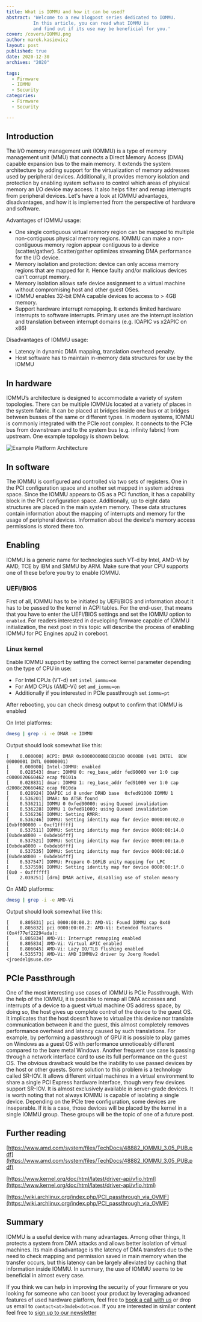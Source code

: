 ```yaml
---
title: What is IOMMU and how it can be used?
abstract: 'Welcome to a new blogpost series dedicated to IOMMU.
          In this article, you can read what IOMMU is
          and find out if its use may be beneficial for you.'
cover: /covers/IOMMU.png
author: marek.kasiewicz
layout: post
published: true
date: 2020-12-30
archives: "2020"

tags:
  - Firmware
  - IOMMU
  - Security
categories:
  - Firmware
  - Security

---
```


## Introduction

The I/O memory management unit (IOMMU) is a type of memory management unit (MMU)
that connects a Direct Memory Access (DMA) capable expansion bus to the main memory.
It extends the system architecture by adding support for the virtualization of
memory addresses used by peripheral devices. Additionally, it provides memory
isolation and protection by enabling system software to control which areas of
physical memory an I/O device may access. It also helps filter and remap interrupts
from peripheral devices. Let's have a look at IOMMU advantages, disadvantages,
and how it is implemented from the perspective of hardware and software.

Advantages of IOMMU usage:

- One single contiguous virtual memory region can be mapped to multiple non-contiguous
physical memory regions. IOMMU can make a non-contiguous memory region appear
contiguous to a device (scatter/gather). Scatter/gather optimizes streaming DMA
performance for the I/O device.
- Memory isolation and protection: device can only access memory regions that are
mapped for it. Hence faulty and/or malicious devices can't corrupt memory.
- Memory isolation allows safe device assignment to a virtual machine without
compromising host and other guest OSes.
- IOMMU enables 32-bit DMA capable devices to access to > 4GB memory.
- Support hardware interrupt remapping. It extends limited hardware interrupts
to software interrupts. Primary uses are the interrupt isolation and translation
between interrupt domains (e.g. IOAPIC vs x2APIC on x86)

Disadvantages of IOMMU usage:

- Latency in dynamic DMA mapping, translation overhead penalty.
- Host software has to maintain in-memory data structures for use by the IOMMU

## In hardware

IOMMU’s architecture is designed to accommodate a variety of system topologies.
There can be multiple IOMMUs located at a variety of places in the system fabric.
It can be placed at bridges inside one bus or at bridges between busses of the
same or different types. In modern systems, IOMMU is commonly integrated with the
PCIe root complex. It connects to the PCIe bus from downstream and to the system
bus (e.g. infinity fabric) from upstream. One example topology is shown below.

![Example Platform Architecture](/img/iommu.png) 

## In software

The IOMMU is configured and controlled via two sets of registers. One in the PCI
configuration space and another set mapped in system address space. Since the
IOMMU appears to OS as a PCI function, it has a capability block in the PCI
configuration space. Additionally, up to eight data structures are placed in the
main system memory. These data structures contain information about the mapping
of interrupts and memory for the usage of peripheral devices. Information about
the device's memory access permissions is stored there too.

## Enabling

IOMMU is a generic name for technologies such VT-d by Intel, AMD-Vi by AMD, TCE
by IBM and SMMU by ARM. Make sure that your CPU supports one of these before you
try to enable IOMMU.

### UEFI/BIOS

First of all, IOMMU has to be initiated by UEFI/BIOS and information about it has
to be passed to the kernel in ACPI tables. For the end-user, that means that you
have to enter the UEFI/BIOS settings and set the IOMMU option to `enabled`. For
readers interested in developing firmware capable of IOMMU initialization, the
next post in this topic will describe the process of enabling IOMMU for PC
Engines apu2 in coreboot.

### Linux kernel

Enable IOMMU support by setting the correct kernel parameter depending on the
type of CPU in use:

- For Intel CPUs (VT-d) set `intel_iommu=on`
- For AMD CPUs (AMD-Vi) set `amd_iommu=on`
- Additionally if you interested in PCIe passthrough set `iommu=pt`

After rebooting, you can check dmesg output to confirm that IOMMU is enabled

On Intel platforms:
```sh
dmesg | grep -i -e DMAR -e IOMMU
```
Output should look somewhat like this:
```
[    0.000000] ACPI: DMAR 0x00000000BDCB1CB0 0000B8 (v01 INTEL  BDW      00000001 INTL 00000001)
[    0.000000] Intel-IOMMU: enabled
[    0.028543] dmar: IOMMU 0: reg_base_addr fed90000 ver 1:0 cap c0000020660462 ecap f0101a
[    0.028831] dmar: IOMMU 1: reg_base_addr fed91000 ver 1:0 cap d2008c20660462 ecap f010da
[    0.028924] IOAPIC id 8 under DRHD base  0xfed91000 IOMMU 1
[    0.536201] DMAR: No ATSR found
[    0.536211] IOMMU 0 0xfed90000: using Queued invalidation
[    0.536228] IOMMU 1 0xfed91000: using Queued invalidation
[    0.536236] IOMMU: Setting RMRR:
[    0.536246] IOMMU: Setting identity map for device 0000:00:02.0 [0xbf000000 - 0xcf1fffff]
[    0.537511] IOMMU: Setting identity map for device 0000:00:14.0 [0xbdea8000 - 0xbdeb6fff]
[    0.537521] IOMMU: Setting identity map for device 0000:00:1a.0 [0xbdea8000 - 0xbdeb6fff]
[    0.537535] IOMMU: Setting identity map for device 0000:00:1d.0 [0xbdea8000 - 0xbdeb6fff]
[    0.537547] IOMMU: Prepare 0-16MiB unity mapping for LPC
[    0.537559] IOMMU: Setting identity map for device 0000:00:1f.0 [0x0 - 0xffffff]
[    2.039251] [drm] DMAR active, disabling use of stolen memory
```

On AMD platforms:
```sh
dmesg | grep -i -e AMD-Vi
```
Output should look somewhat like this:
```
[    0.805831] pci 0000:00:00.2: AMD-Vi: Found IOMMU cap 0x40
[    0.805832] pci 0000:00:00.2: AMD-Vi: Extended features (0x4f77ef22294ada):
[    0.805834] AMD-Vi: Interrupt remapping enabled
[    0.805834] AMD-Vi: Virtual APIC enabled
[    0.806045] AMD-Vi: Lazy IO/TLB flushing enabled
[    4.535573] AMD-Vi: AMD IOMMUv2 driver by Joerg Roedel <jroedel@suse.de>
```

## PCIe Passthrough

One of the most interesting use cases of IOMMU is PCIe Passthrough. With the help
of the IOMMU, it is possible to remap all DMA accesses and interrupts of a device
to a guest virtual machine OS address space, by doing so, the host gives up
complete control of the device to the guest OS. It implicates that the host doesn’t
have to virtualize this device nor translate communication between it and the guest,
this almost completely removes performance overhead and latency caused by such
translations. For example, by performing a passthrough of GPU it is possible to
play games on Windows as a guest OS with performance unnoticeably different
compared to the bare metal Windows. Another frequent use case is passing through
a network interface card to use its full performance on the guest OS. The obvious
drawback would be the inability to use passed devices by the host or other guests.
Some solution to this problem is a technology called SR-IOV. It allows different
virtual machines in a virtual environment to share a single PCI Express hardware
interface, though very few devices support SR-IOV. It is almost exclusively
available in server-grade devices. 
It is worth noting that not always IOMMU is capable of isolating a single device.
Depending on the PCIe tree configuration, some devices are inseparable. If it is
a case, those devices will be placed by the kernel in a single IOMMU group.
These groups will be the topic of one of a future post.

## Further reading

[https://www.amd.com/system/files/TechDocs/48882_IOMMU_3.05_PUB.pdf](https://www.amd.com/system/files/TechDocs/48882_IOMMU_3.05_PUB.pdf)

[https://www.kernel.org/doc/html/latest/driver-api/vfio.html](https://www.kernel.org/doc/html/latest/driver-api/vfio.html)

[https://wiki.archlinux.org/index.php/PCI_passthrough_via_OVMF](https://wiki.archlinux.org/index.php/PCI_passthrough_via_OVMF)

## Summary

IOMMU is a useful device with many advantages. Among other things, It protects a
system from DMA attacks and allows better isolation of virtual machines. Its main
disadvantage is the latency of DMA transfers due to the need to check mapping and
permission saved in main memory when the transfer occurs, but this latency can be
largely alleviated by caching that information inside IOMMU. In summary, the use
of IOMMU seems to be beneficial in almost every case.

If you think we can help in improving the security of your firmware or you
looking for someone who can boost your product by leveraging advanced features
of used hardware platform, feel free to [book a call with us](https://calendly.com/3mdeb/consulting-remote-meeting)
or drop us email to `contact<at>3mdeb<dot>com`. If you are interested in similar
content feel free to [sign up to our newsletter](http://eepurl.com/doF8GX)
